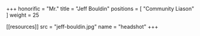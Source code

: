 +++
honorific = "Mr."
title = "Jeff Bouldin"
positions = [
  "Community Liason"
]
weight = 25

[[resources]]
  src  = "jeff-bouldin.jpg"
  name = "headshot"
+++
